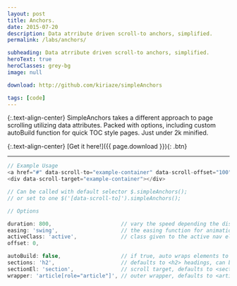 ```yaml
---
layout: post
title: Anchors.
date: 2015-07-20
description: Data atrribute driven scroll-to anchors, simplified.
permalink: /labs/anchors/

subheading: Data atrribute driven scroll-to anchors, simplified.
heroText: true
heroClasses: grey-bg
image: null

download: http://github.com/kiriaze/simpleAnchors

tags: [code]
---
```


{:.text-align-center}
SimpleAnchors takes a different approach to page scrolling utilizing data attributes. Packed with options, including custom autoBuild function for quick TOC style pages. Just under 2k minified.

{:.text-align-center}
[Get it here!]({{ page.download }}){: .btn}

---

~~~ js
// Example Usage
<a href="#" data-scroll-to="example-container" data-scroll-offset="100">Go to Section</a>
<div data-scroll-target="example-container"></div>

// Can be called with default selector $.simpleAnchors();
// or set to one $('[data-scroll-to]').simpleAnchors();

// Options

duration: 800,                      // vary the speed depending the distance in future update
easing: 'swing',                    // the easing function for animation; expo, cubic, circ, swing (if jquery easing included)
activeClass: 'active',              // class given to the active nav element
offset: 0,

autoBuild: false,                   // if true, auto wraps elements to create TOC style
sections: 'h2',                     // defaults to <h2> headings, can be anything
sectionEl: 'section',               // scroll target, defaults to <section>
wrapper: 'article[role="article"]', // outer wrapper, defaults to <article role="article">
~~~
